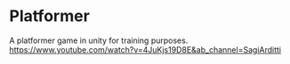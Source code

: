 # Platformer
 
A platformer game in unity for training purposes.
https://www.youtube.com/watch?v=4JuKjs19D8E&ab_channel=SagiArditti
